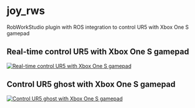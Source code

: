 # joy_rws
RobWorkStudio plugin with ROS integration to control UR5 with Xbox One S gamepad
## Real-time control UR5 with Xbox One S gamepad
[![Real-time control UR5 with Xbox One S gamepad](http://img.youtube.com/vi/bEF2eYaT1GA/0.jpg)](http://www.youtube.com/watch?v=bEF2eYaT1GA)
## Control UR5 ghost with Xbox One S gamepad
[![Control UR5 ghost with Xbox One S gamepad](http://img.youtube.com/vi/oXgg1TfVaOU/0.jpg)](http://www.youtube.com/watch?v=oXgg1TfVaOU)
